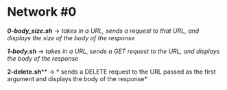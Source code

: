 # Network #0

***0-body_size.sh*** -> *takes in a URL, sends a request to that URL, and displays the size of the body of the response*

***1-body.sh*** -> *takes in a URL, sends a GET request to the URL, and displays the body of the response*

**2-delete.sh**** -> * sends a DELETE request to the URL passed as the first argument and displays the body of the response*
